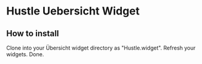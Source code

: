 # Hustle Uebersicht Widget

## How to install

Clone into your Übersicht widget directory as "Hustle.widget". Refresh your
widgets. Done.
